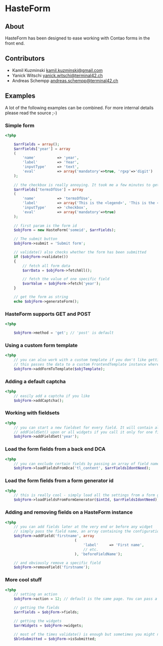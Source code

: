 HasteForm
======================

About
-----

HasteForm has been designed to ease working with Contao forms in the front end.


Contributors
-------------------

* Kamil Kuzminski <kamil.kuzminski@gmail.com>
* Yanick Witschi <yanick.witschi@terminal42.ch>
* Andreas Schempp <andreas.schempp@terminal42.ch>


Examples
------------

A lot of the following examples can be combined.
For more internal details please read the source ;-)

### Simple form
```php
<?php

	$arrFields = array();
	$arrFields['year'] = array
	(
		'name'			=> 'year',
		'label'			=> 'Year',
		'inputType'		=> 'text',
		'eval'			=> array('mandatory'=>true, 'rgxp'=>'digit')
	);
	
	// the checkbox is really annoying. It took me a few minutes to get what I wanted so I leave it here for the record
	$arrFields['termsOfUse'] = array
	(
		'name'			=> 'termsOfUse',
		'label'			=> array('This is the <legend>', 'This is the <label>'),
		'inputType'		=> 'checkbox',
		'eval'			=> array('mandatory'=>true)
	);
	
	// first param is the form id
	$objForm = new HasteForm('someid', $arrFields);

	// The submit button
	$objForm->submit = 'Submit form';

	// validate() also checks whether the form has been submitted
	if ($objForm->validate())
	{
		// fetch all form data
		$arrData = $objForm->fetchAll();

		// fetch the value of one specific field
		$varValue = $objForm->fetch('year');
	}

	// get the form as string
	echo $objForm->generateForm();
```

### HasteForm supports GET and POST

```php
<?php

	$objForm->method = 'get'; // 'post' is default
```

### Using a custom form template

```php
<?php
	// you can also work with a custom template if you don't like getting a string directly using generateForm()
	// this passes the data to a custom FrontendTemplate instance where you have to make sure that fieldsets etc. are respected
	$objForm->addFormToTemplate($objTemplate);
```

### Adding a default captcha

```php
<?php
	// easily add a captcha if you like
	$objForm->addCaptcha();
```

### Working with fieldsets

```php
<?php
	// you can start a new fieldset for every field. It will contain all the following widgets until the next field you call
	// addFieldSet() upon or all widgets if you call it only for one field
	$objForm->addFieldSet('year');
```

### Load the form fields from a back end DCA

```php
<?php
	// you can exclude certain fields by passing an array of field names as second parameter
	$objForm->loadFieldsFromDca('tl_content', $arrFieldsIdontNeed);
```

### Load the form fields from a form generator id

```php
<?php
	// this is really cool - simply load all the settings from a form generated with the form generator of Contao
	$objForm->loadFieldsFromFormGenerator($intId, $arrFieldsIdontNeed);
```

### Adding and removing fields on a HasteForm instance

```php
<?php
	// you can add fields later at the very end or before any widget
	// simply pass the field name, an array containing the configuration and optionally the field name of the widget you want to add your new widget in front of
	$objForm->addField('firstname',	array
								(
									'label'     => 'First name',
									// etc.
								), 'beforeFieldName');

	// and obviously remove a specific field
	$objForm->removeField('firstname');
```

### More cool stuff

```php
<?php
	// setting an action
	$objForm->action = 12; // default is the same page. You can pass a string or an id which HasteForm will try to convert into a front end url

	// getting the fields
	$arrFields = $objForm->fields;

	// getting the widgets
	$arrWidgets = $objForm->widgets;

	// most of the times validate() is enough but sometimes you might need to separately know whether the form has been submitted without validating
	$blnSubmitted = $objForm->isSubmitted;

```